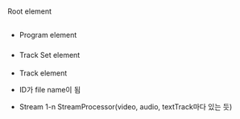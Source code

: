 # <MD>
Root element

## <Period>
- Program element

### <AdaptationSet>
- Track Set element
#### <Representation>
- Track element
- ID가 file name이 됨

- Stream 1-n StreamProcessor(video, audio, textTrack마다 있는 듯)